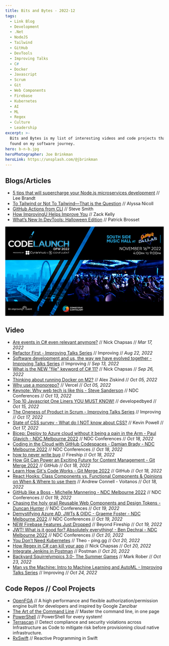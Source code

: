 ```yaml
---
title: Bits and Bytes - 2022-12
tags:
  - Link Blog
  - Development
  - .Net
  - NodeJS
  - Tailwind
  - GitHub
  - DevTools
  - Improving Talks
  - C#
  - Docker
  - Javascript
  - Scrum
  - Git
  - Web Components
  - Firebase
  - Kubernetes
  - AI
  - ML
  - Regex
  - Culture
  - Leadership
excerpt: >-
  Bits and Bytes is my list of interesting videos and code projects that I've
  found on my software journey.
hero: b-n-b.jpg
heroPhotographer: Joe Brinkman
heroLink: https://unsplash.com/@jbrinkman
---
```


## Blogs/Articles

- [5 tips that will supercharge your Node.js microservices development](https://www.architect.io/blog/2022-10-25/5-tips-that-will-supercharge-your-node-js-microservices-development/) // Lee Brandt
- [To Tailwind or Not To Tailwind—That is the Question](https://www.telerik.com/blogs/tailwind-not-tailwind-question) // Alyssa Nicoll
- [GitHub Actions from CLI](https://ardalis.com/github-actions-from-cli/?utm_sq=h3hgsi6k7q) // Steve Smith
- [How ImprovingU Helps Improve You](https://improving.com/thoughts/how-improvingu-helps-improve-you) // Zack Kelly
- [What’s New In DevTools: Halloween Edition](https://www.smashingmagazine.com/2022/10/devtools-updates-halloween-edition/) // Patrick Brosset

 [ ![CodeLaunch DFW - Register for Free!](./Bits-and-Bytes-2022-12/codelaunch_dfw.png) ](<https://www.eventbrite.com/e/399161712427/?discount=CL-VIP-IMPROVING>)

## Video

- [Are events in C# even relevant anymore?](https://youtu.be/NmmpXcMxCjY) // Nick Chapsas // _Mar 17, 2022_
- [Refactor First - Improving Talks Series](https://youtu.be/lI_sRZt-llI) // Improving // _Aug 22, 2022_
- [Software development and us, the way we have evolved together - Improving Talks Series](https://youtu.be/CN2LdEkwykw) // Improving // _Sep 13, 2022_
- [What is the NEW "file" keyword of C# 11?](https://youtu.be/xm8eQenL7wA) // Nick Chapsas // _Sep 26, 2022_
- [Thinking about running Docker on M2?](https://youtu.be/N7wzU3TlmcE) // Alex Ziskind // _Oct 05, 2022_
- [Why use a monorepo?](https://youtu.be/flbz_5aMikw) // Vercel // _Oct 05, 2022_
- [Keynote: Why web tech is like this - Steve Sanderson](https://youtu.be/3QEoJRjxnxQ) // NDC Conferences // _Oct 13, 2022_
- [Top 10 Javascript One Liners YOU MUST KNOW!](https://youtu.be/bbnkAV12Tig) // developedbyed // _Oct 15, 2022_
- [The Oneness of Product in Scrum - Improving Talks Series](https://youtu.be/aFN3rvHlDec) // Improving // _Oct 17, 2022_
- [State of CSS survey - What do I NOT know about CSS?](https://youtu.be/mQi2a7sYqgM) // Kevin Powell // _Oct 17, 2022_
- [Bicep: Deploy to Azure cloud without it being a pain in the Arm - Paul Glavich - NDC Melbourne 2022](https://youtu.be/9uKve5hq9kY) // NDC Conferences // _Oct 18, 2022_
- [Coding in the Cloud with GitHub Codespaces - Damian Brady - NDC Melbourne 2022](https://youtu.be/dgyk7zkttHI) // NDC Conferences // _Oct 18, 2022_
- [how to never write bug](https://youtu.be/X3jw1JVNdPE) // Fireship // _Oct 18, 2022_
- [How Git Can Power an Exciting Future for Content Management - Git Merge 2022](https://youtu.be/EJXUNmb8nxM) // GitHub // _Oct 18, 2022_
- [Learn How Git's Code Works - Git Merge 2022](https://youtu.be/i6-z1kFPl0U) // GitHub // _Oct 18, 2022_
- [React Hooks: Class Components vs. Functional Components & Opinions on When & Where to use them](https://youtu.be/1fItx3o4k_Q) // Andrew Connell - Voitanos // _Oct 18, 2022_
- [GitHub like a Boss - Michelle Mannering - NDC Melbourne 2022](https://youtu.be/czC2DcTHYxY) // NDC Conferences // _Oct 19, 2022_
- [Chasing the holy grail  Reusable Web Components and Design Tokens - Duncan Hunter](https://youtu.be/I2_-czgGAls) // NDC Conferences // _Oct 19, 2022_
- [Demystifying Azure AD, JWTs & OIDC - Graeme Foster - NDC Melbourne 2022](https://youtu.be/x79xykhpBNo) // NDC Conferences // _Oct 19, 2022_
- [NEW Firebase Features Just Dropped](https://youtu.be/eME0jNxgv-I) // Beyond Fireship // _Oct 19, 2022_
- [JWT! What is it good for? Absolutely everything! - Ben Dechrai - NDC Melbourne 2022](https://youtu.be/R1fCs2a2xXw) // NDC Conferences // _Oct 20, 2022_
- [You Don’t Need Kubernetes](https://youtu.be/H5sPGruv2yc) // Theo - ping․gg // _Oct 20, 2022_
- [How Regex in C# can kill your app](https://youtu.be/NOLn0QwGlEE) // Nick Chapsas // _Oct 20, 2022_
- [Integrate Jenkins in Postman](https://youtu.be/PAlEp2AmSl4) // Postman // _Oct 20, 2022_
- [Backyard Squirrelympics 3.0- The Summer Games](https://youtu.be/lg5wznn3IBE) // Mark Rober // _Oct 23, 2022_
- [Man vs the Machine: Intro to Machine Learning and AutoML - Improving Talks Series](https://youtu.be/S3N6tbvvRJI) // Improving // _Oct 24, 2022_

## Code Repos // Cool Projects

- [OpenFGA](https://github.com/openfga/openfga) // A high performance and flexible authorization/permission engine built for developers and inspired by Google Zanzibar
- [The Art of the Command Line](https://github.com/jlevy/the-art-of-command-line) // Master the command line, in one page
- [PowerShell](https://github.com/PowerShell/PowerShell) // PowerShell for every system!
- [Terrascan](https://github.com/tenable/terrascan) // Detect compliance and security violations across Infrastructure as Code to mitigate risk before provisioning cloud native infrastructure.
- [RxSwift](https://github.com/ReactiveX/RxSwift) // Reactive Programming in Swift
